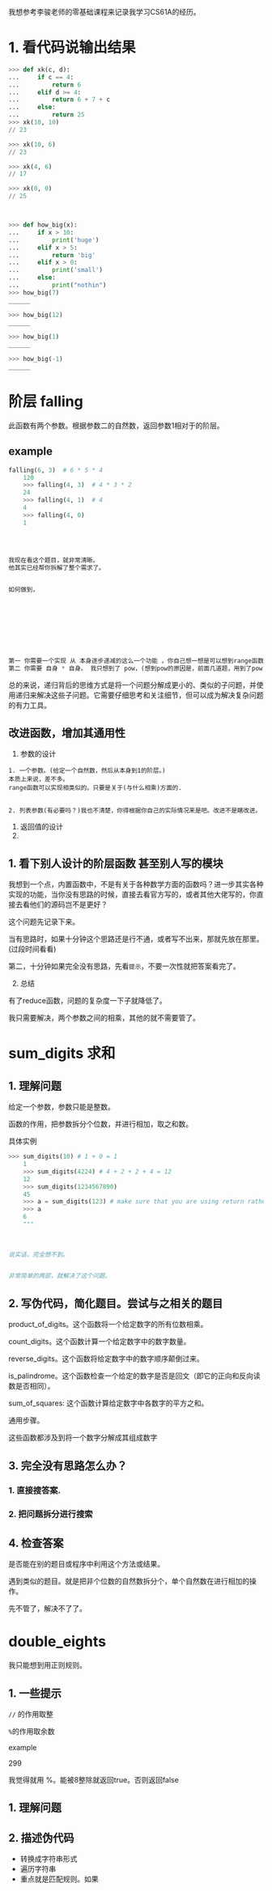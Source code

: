 



我想参考李骏老师的零基础课程来记录我学习CS61A的经历。

# 1. 看代码说输出结果

```python
>>> def xk(c, d):
...     if c == 4:
...         return 6
...     elif d >= 4:
...         return 6 + 7 + c
...     else:
...         return 25
>>> xk(10, 10)
// 23

>>> xk(10, 6)
// 23

>>> xk(4, 6)
// 17

>>> xk(0, 0)
// 25



>>> def how_big(x):
...     if x > 10:
...         print('huge')
...     elif x > 5:
...         return 'big'
...     elif x > 0:
...         print('small')
...     else:
...         print("nothin")
>>> how_big(7)
______

>>> how_big(12)
______

>>> how_big(1)
______

>>> how_big(-1)
______
```









# 阶层 falling

此函数有两个参数。根据参数二的自然数，返回参数1相对于的阶层。

## example 

```python
falling(6, 3)  # 6 * 5 * 4
    120
    >>> falling(4, 3)  # 4 * 3 * 2
    24
    >>> falling(4, 1)  # 4
    4
    >>> falling(4, 0)
    1
    
    
    
    
我现在看这个题目，就非常清晰。
他其实已经帮你拆解了整个需求了。


如何做到，









第一 你需要一个实现 从 本身逐步递减的这么一个功能 ，你自己想一想是可以想到range函数的。
第二 你需要 自身 * 自身。 我只想到了 pow，(想到pow的原因是，前面几道题，用到了pow，所以我会第一时间想到pow，但其实我可以在问自己，是否还有其他的函数可以使用。当时你卡了很久。
```

总的来说，递归背后的思维方式是将一个问题分解成更小的、类似的子问题，并使用递归来解决这些子问题。它需要仔细思考和关注细节，但可以成为解决复杂问题的有力工具。





## 改进函数，增加其通用性

1. 参数的设计

```
1. 一个参数。(给定一个自然数，然后从本身到1的阶层。)
本质上来说，差不多。
range函数可以实现相类似的。只要是关于(与什么相乘)方面的.


2. 列表参数(有必要吗？)我也不清楚，你得根据你自己的实际情况来是吧。改进不是瞎改进。
```

1. 返回值的设计
2. 

## 1. 看下别人设计的阶层函数 甚至别人写的模块

我想到一个点，内置函数中，不是有关于各种数学方面的函数吗？进一步其实各种实现的功能，当你没有思路的时候，直接去看官方写的，或者其他大佬写的，你直接去看他们的源码岂不是更好？

这个问题先记录下来。









当有思路时，如果十分钟这个思路还是行不通，或者写不出来，那就先放在那里。(过段时间看看)

第二，十分钟如果完全没有思路，先看`提示`，不要一次性就把答案看完了。





2. 总结

有了reduce函数，问题的复杂度一下子就降低了。

我只需要解决，两个参数之间的相乘，其他的就不需要管了。



























# sum_digits 求和

## 1. 理解问题

给定一个参数，参数只能是整数。

函数的作用，把参数拆分个位数，并进行相加，取之和数。



具体实例

```python
>>> sum_digits(10) # 1 + 0 = 1
    1
    >>> sum_digits(4224) # 4 + 2 + 2 + 4 = 12
    12
    >>> sum_digits(1234567890)
    45
    >>> a = sum_digits(123) # make sure that you are using return rather than print
    >>> a
    6
    """
    
    
    
说实话，完全想不到。


非常简单的两部，就解决了这个问题。
```





## 2. 写伪代码，简化题目。尝试与之相关的题目

product_of_digits。这个函数将一个给定数字的所有位数相乘。

count_digits。这个函数计算一个给定数字中的数字数量。

reverse_digits。这个函数将给定数字中的数字顺序颠倒过来。

is_palindrome。这个函数检查一个给定的数字是否是回文（即它的正向和反向读数是否相同）。

sum_of_squares: 这个函数计算给定数字中各数字的平方之和。



通用步骤。

这些函数都涉及到将一个数字分解成其组成数字





## 3. 完全没有思路怎么办？

### 1. 直接搜答案.

### 2. 把问题拆分进行搜索





## 4. 检查答案

是否能在别的题目或程序中利用这个方法或结果。

遇到类似的题目。就是把非个位数的自然数拆分个，单个自然数在进行相加的操作。



先不管了，解决不了了。











# double_eights

 我只能想到用正则规则。

## 1. 一些提示

`//` 的作用取整

`%`的作用取余数

example

299 





我觉得就用 %。能被8整除就返回true。否则返回false





## 1. 理解问题





## 2. 描述伪代码

* 转换成字符串形式
* 遍历字符串
* 重点就是匹配规则。如果
